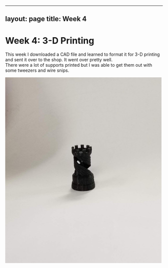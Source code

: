 
---
layout: page
title: Week 4
---


# Week 4: 3-D Printing

This week I downloaded a CAD file and learned to format it for 3-D printing and sent it over to the shop. It went over pretty well.  
There were a lot of supports printed but I was able to get them out with some tweezers and wire snips.

<img src="castle.jpg" alt="castle" width="500"/>
